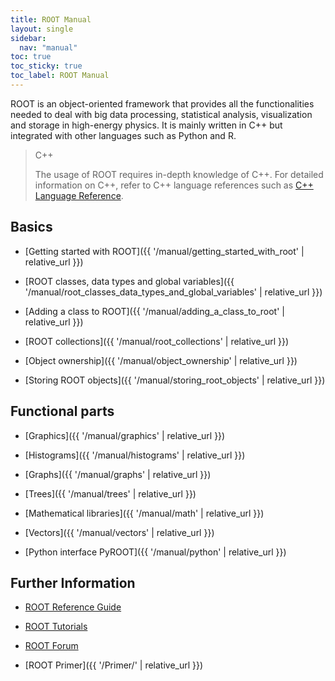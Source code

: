 ```yaml
---
title: ROOT Manual
layout: single
sidebar:
  nav: "manual"
toc: true
toc_sticky: true
toc_label: ROOT Manual
---
```


ROOT is an object-oriented framework that provides all the functionalities needed to deal
with big data processing, statistical analysis, visualization and storage in high-energy physics. It is mainly
written in C++ but integrated with other languages such as Python and R.

> C++ 
> 
> The usage of ROOT requires in-depth knowledge of C++. For detailed information on C++, refer to C++ language references such as [C++ Language Reference](https://docs.microsoft.com/en-us/cpp/cpp/cpp-language-reference?view=vs-2019).
> 

## Basics

  - [Getting started with ROOT]({{ '/manual/getting_started_with_root' | relative_url }})

  - [ROOT classes, data types and global variables]({{ '/manual/root_classes_data_types_and_global_variables' | relative_url }})

  - [Adding a class to ROOT]({{ '/manual/adding_a_class_to_root' | relative_url }})

  - [ROOT collections]({{ '/manual/root_collections' | relative_url }})

  - [Object ownership]({{ '/manual/object_ownership' | relative_url }})

  - [Storing ROOT objects]({{ '/manual/storing_root_objects' | relative_url }})


## Functional parts

  - [Graphics]({{ '/manual/graphics' | relative_url }})

  - [Histograms]({{ '/manual/histograms' | relative_url }})

  - [Graphs]({{ '/manual/graphs' | relative_url }})

  - [Trees]({{ '/manual/trees' | relative_url }})

  - [Mathematical libraries]({{ '/manual/math' | relative_url }})
  
  - [Vectors]({{ '/manual/vectors' | relative_url }})
  
  - [Python interface PyROOT]({{ '/manual/python' | relative_url }})

## Further Information

  - [ROOT Reference Guide](https://root.cern/doc/master/)

  - [ROOT Tutorials](https://root.cern/doc/master/group__Tutorials.html)

  - [ROOT Forum](https://root-forum.cern.ch/)

  - [ROOT Primer]({{ '/Primer/' | relative_url }})